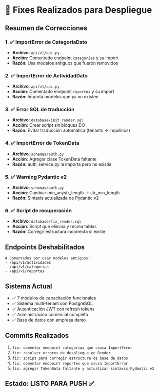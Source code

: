 # 🔧 Fixes Realizados para Despliegue

## Resumen de Correcciones

### 1. ✅ ImportError de CategoriaDato
- **Archivo**: `api/v1/api.py`
- **Acción**: Comentado endpoint `categorias` y su import
- **Razón**: Usa modelos antiguos que fueron removidos

### 2. ✅ ImportError de ActividadDato  
- **Archivo**: `api/v1/api.py`
- **Acción**: Comentado endpoint `reportes` y su import
- **Razón**: Importa modelos que ya no existen

### 3. ✅ Error SQL de traducción
- **Archivo**: `database/init_render.sql`
- **Acción**: Crear script sin bloques DO
- **Razón**: Evitar traducción automática (tenants → inquilinos)

### 4. ✅ ImportError de TokenData
- **Archivo**: `schemas/auth.py`
- **Acción**: Agregar clase TokenData faltante
- **Razón**: auth_service.py la importa pero no existía

### 5. ✅ Warning Pydantic v2
- **Archivo**: `schemas/auth.py`
- **Acción**: Cambiar min_anystr_length → str_min_length
- **Razón**: Sintaxis actualizada de Pydantic v2

### 6. ✅ Script de recuperación
- **Archivo**: `database/fix_render.sql`
- **Acción**: Script que elimina y recrea tablas
- **Razón**: Corregir estructura incorrecta si existe

## Endpoints Deshabilitados

```
# Comentados por usar modelos antiguos:
- /api/v1/actividades
- /api/v1/categorias  
- /api/v1/reportes
```

## Sistema Actual

- ✅ 7 módulos de capacitación funcionales
- ✅ Sistema multi-tenant con PostgreSQL
- ✅ Autenticación JWT con refresh tokens
- ✅ Administración comercial completa
- ✅ Base de datos con empresa demo

## Commits Realizados

1. `fix: comentar endpoint categorias que causa ImportError`
2. `fix: resolver errores de despliegue en Render`
3. `fix: script para corregir estructura de base de datos`
4. `fix: comentar endpoint reportes que causa ImportError`
5. `fix: agregar TokenData faltante y actualizar sintaxis Pydantic v2`

## Estado: LISTO PARA PUSH ✅